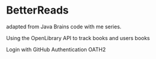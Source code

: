 # BetterReads

adapted from Java Brains code with me series.

Using the OpenLibrary API to track books and users books

Login with GitHub Authentication
OATH2



